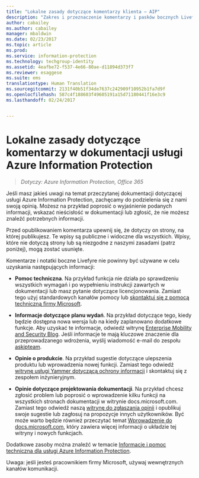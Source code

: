 ```yaml
---
title: "Lokalne zasady dotyczące komentarzy klienta — AIP"
description: "Zakres i przeznaczenie komentarzy i pasków bocznych Livefyre dla dokumentacji usługi Azure Information Protection."
author: cabailey
ms.author: cabailey
manager: mbaldwin
ms.date: 02/23/2017
ms.topic: article
ms.prod: 
ms.service: information-protection
ms.technology: techgroup-identity
ms.assetid: 4eafbe72-f537-4e66-80ae-d11894d373f7
ms.reviewer: esaggese
ms.suite: ems
translationtype: Human Translation
ms.sourcegitcommit: 2131f40b51f34de7637c242909f10952b1fa7d9f
ms.openlocfilehash: 587c4f188603f49605191a15d71180441f16e3c9
ms.lasthandoff: 02/24/2017


---
```


# <a name="house-rules-for-comments-on-the-azure-information-protection-documentation"></a>Lokalne zasady dotyczące komentarzy w dokumentacji usługi Azure Information Protection

>*Dotyczy: Azure Information Protection, Office 365*

Jeśli masz jakieś uwagi na temat przeczytanej dokumentacji dotyczącej usługi Azure Information Protection, zachęcamy do podzielenia się z nami swoją opinią. Możesz na przykład poprosić o wyjaśnienie podanych informacji, wskazać nieścisłość w dokumentacji lub zgłosić, że nie możesz znaleźć potrzebnych informacji. 

Przed opublikowaniem komentarza upewnij się, że dotyczy on strony, na której publikujesz. Te wpisy są publiczne i widoczne dla wszystkich. Wpisy, które nie dotyczą strony lub są niezgodne z naszymi zasadami (patrz poniżej), mogą zostać usunięte.
 
Komentarze i notatki boczne Livefyre nie powinny być używane w celu uzyskania następujących informacji:
 
- **Pomoc techniczna**. Na przykład funkcja nie działa po sprawdzeniu wszystkich wymagań i po wypełnieniu instrukcji zawartych w dokumentacji lub masz pytanie dotyczące licencjonowania. Zamiast tego użyj standardowych kanałów pomocy lub [skontaktuj się z pomocą techniczną firmy Microsoft](./get-started/information-support.md#to-contact-microsoft-support).

- **Informacje dotyczące planu wydań**. Na przykład dotyczące tego, kiedy będzie dostępna nowa wersja lub na kiedy zaplanowano dodatkowe funkcje. Aby uzyskać te informacje, odwiedź witrynę [Enterprise Mobility and Security Blog](https://blogs.technet.microsoft.com/enterprisemobility/?product=azure-information-protection,azure-rights-management-services). Jeśli informacje te mają kluczowe znaczenie dla przeprowadzanego wdrożenia, wyślij wiadomość e-mail do zespołu [askipteam](mailto:%20askipteam@microsoft.com).

- **Opinie o produkcie**. Na przykład sugestie dotyczące ulepszenia produktu lub wprowadzenia nowej funkcji. Zamiast tego odwiedź [witrynę usługi Yammer dotyczącą ochrony informacji](https://www.yammer.com/AskIPTeam) i skontaktuj się z zespołem inżynieryjnym.

- **Opinie dotyczące projektowania dokumentacji**. Na przykład chcesz zgłosić problem lub poprosić o wprowadzenie kilku funkcji na wszystkich stronach dokumentacji w witrynie docs.microsoft.com. Zamiast tego odwiedź naszą [witrynę do zgłaszania opinii](https://msdocs.uservoice.com/forums/364242-general-site-feedback) i opublikuj swoje sugestie lub zagłosuj na propozycje innych użytkowników. Być może warto będzie również przeczytać temat [Wprowadzenie do docs.microsoft.com](/teamblog/introducing-docs-microsoft-com/), który zawiera więcej informacji o układzie tej witryny i nowych funkcjach.

Dodatkowe zasoby można znaleźć w temacie [Informacje i pomoc techniczna dla usługi Azure Information Protection](./get-started/information-support.md). 

Uwaga: jeśli jesteś pracownikiem firmy Microsoft, używaj wewnętrznych kanałów komunikacji.


